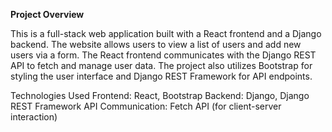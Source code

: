 **Project Overview**

This is a full-stack web application built with a React frontend and a Django backend. The website allows users to view a list of users and add new users via a form. The React frontend communicates with the Django REST API to fetch and manage user data. The project also utilizes Bootstrap for styling the user interface and Django REST Framework for API endpoints.

Technologies Used
Frontend: React, Bootstrap
Backend: Django, Django REST Framework
API Communication: Fetch API (for client-server interaction)
